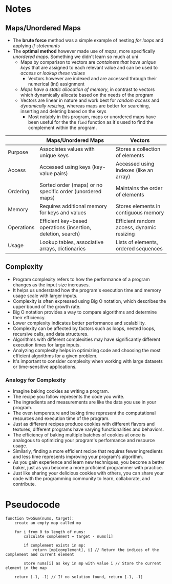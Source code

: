 # Notes
## Maps/Unordered Maps
- The **brute force** method was a simple example of nesting *for loops* and applying *if statements*
- The **optimal method** however made use of *maps*, more specifically *unordered maps*. Something we didn't learn so much at uni
  - Maps by comparison to vectors are *containers that have unique keys* that are assigned to each relevant value and can be used to *access or lookup these values*
    - Vectors however are indexed and are accessed through their numerical (int) assignment
  - *Maps have a static allocation of memory*, in contrast to vectors which dynamically allocate based on the needs of the program
  - Vectors are linear in nature and work best for *random access* and *dynamically resizing*, whereas maps are better for searching, inserting and deleting based on the keys
     - Most notably in this program, maps or unordered maps have been useful for the the `find` function as it's used to find the complement within the program.

|           | Maps/Unordered Maps                              | Vectors                                   |
| --------- | ----------------------------------------------- | ----------------------------------------- |
| Purpose   | Associates values with unique keys               | Stores a collection of elements            |
| Access    | Accessed using keys (key-value pairs)            | Accessed using indexes (like an array)     |
| Ordering  | Sorted order (maps) or no specific order (unordered maps) | Maintains the order of elements           |
| Memory    | Requires additional memory for keys and values   | Stores elements in contiguous memory       |
| Operations| Efficient key-based operations (insertion, deletion, search) | Efficient random access, dynamic resizing |
| Usage     | Lookup tables, associative arrays, dictionaries | Lists of elements, ordered sequences      |

## Complexity
- Program complexity refers to how the performance of a program changes as the input size increases.
- It helps us understand how the program's execution time and memory usage scale with larger inputs.
- Complexity is often expressed using Big O notation, which describes the upper bound of the growth rate.
- Big O notation provides a way to compare algorithms and determine their efficiency.
- Lower complexity indicates better performance and scalability.
- Complexity can be affected by factors such as loops, nested loops, recursive calls, and data structures.
- Algorithms with different complexities may have significantly different execution times for large inputs.
- Analyzing complexity helps in optimizing code and choosing the most efficient algorithms for a given problem.
- It's important to consider complexity when working with large datasets or time-sensitive applications.

### Analogy for Complexity
- Imagine baking cookies as writing a program.
- The recipe you follow represents the code you write.
- The ingredients and measurements are like the data you use in your program.
- The oven temperature and baking time represent the computational resources and execution time of the program.
- Just as different recipes produce cookies with different flavors and textures, different programs have varying functionalities and behaviors.
- The efficiency of baking multiple batches of cookies at once is analogous to optimizing your program's performance and resource usage.
- Similarly, finding a more efficient recipe that requires fewer ingredients and less time represents improving your program's algorithm.
- As you gain experience and learn new techniques, you become a better baker, just as you become a more proficient programmer with practice.
- Just like sharing your delicious cookies with others, you can share your code with the programming community to learn, collaborate, and contribute.

# Pseudocode
```
function twoSum(nums, target):
    create an empty map called mp

    for i from 0 to length of nums:
        calculate complement = target - nums[i]
        
        if complement exists in mp:
            return [mp[complement], i] // Return the indices of the complement and current element
        
        store nums[i] as key in mp with value i // Store the current element in the map

    return [-1, -1] // If no solution found, return [-1, -1]

```
